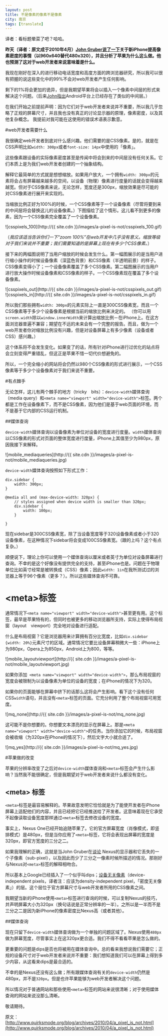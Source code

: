 ```yaml
---
layout: post
title: 不是像素的像素不是像素
city: 南京
tags: [translate]
---
```


译者：看标题晕菜了吧？哈哈。

**昨天（译者：原文成于2010年4月）[John Gruber说了一下](http://daringfireball.net/2010/04/why_960_by_640)关于新iPhone提高像素密度的事情（以960x640替代480x320），并且分析了苹果为什么这么做。他也预测了这对于web开发者来说意味着是什么。**

我现在刚好在深入的进行移动电话宽度和高度方面的跨浏览器研究，所以我可以很有把握的说这些变化中的99%不会对web开发者产生任何影响。

剩下的1%将会更加的诡异，但是我期望苹果将会以插入一个像素中间层的形式来解决这个问题。（后来[John指出](http://daringfireball.net/linked/2010/04/19/android-dips)Android平台上已经存在了类似的中间层。） 

在我们开始之前提前声明：因为它们对于web开发者来说并不重要，所以我几乎忽略了正规的屏幕尺寸，并且我也没有真正的讨论显示器的原理，像素密度，以及其他复杂概念。
我提前对我可能在这使用的错误术语表示歉意。

#web开发者需要什么

我很确定web开发者到底对什么感兴趣。他们需要的是CSS像素。是的，就是在CSS声明比如`width: 300px`或者`font-size: 14px`中使用的「像素」。

这些像素跟设备的实际像素密度甚至是传闻中将会到来的中间层没有任何关系。它们本质上是为我们web开发者创建的一个抽象结构。

解释它最简单的方式就是想想缩放。如果用户放大，一个拥有`width: 300px`的元素将会占有屏幕越来越多的空间，以设备（物理）像素进行度量的话就会变得越来越宽。但对于CSS像素来说，无论怎样，宽度还是300px，缩放效果是尽可能的对CSS像素进行展开来实现的。

当缩放比例正好为100%的时候，一个CSS像素等于一个设备像素（尽管将要到来的中间层将会替换这儿的设备像素。）下图描绘了这个情形。这儿看不到更多的像素，因为一个CSS像素完全覆盖了一个设备像素。

![csspixels_100](http://{{ site.cdn }}/images/a-pixel-is-not/csspixels_100.gif)

（_我应该适当告诉你们一下“zoom 100%”在web开发中几乎没有意义。缩放等级对于我们来说并不重要；我们需要知道的是屏幕上现在有多少个CSS像素。_）

接下来的两幅图说明了当用户缩放的时候会发生什么。第一幅图展示的是当用户进行缩小操作的时候设备像素（深蓝色背景）和CSS像素（半透明前景）的样子。CSS像素变得小了；一个设备像素覆盖了多个CSS像素。第二幅图展示的当用户进行放大操作时候设备像素和CSS像素的样子。一个CSS像素现在覆盖了多个设备像素。

![csspixels_out](http://{{ site.cdn }}/images/a-pixel-is-not/csspixels_out.gif)
![csspixels_in](http://{{ site.cdn }}/images/a-pixel-is-not/csspixels_in.gif)

所以我们那些拥有`width: 300px`的元素实际上一直是300CSS像素宽，而且一个CSS像素等于多少个设备像素是根据当前的缩放比例来决定的。
（你可以用`screen.width`除以`window.innerWidth`来计算出缩放比例－在iPhone上。在这方面浏览器普遍不兼容；期望在不远的未来会有一个完整的报告。而且，做为一个web开发者你对缩放比例没有兴趣，但是对设备屏幕上有多少像素（设备或者CSS）感兴趣。）

这个体系将不会发生变化。如果变了的话，所有针对iPhone进行过优化的站点将会立刻变得严重错乱，但这正是苹果不惜一切代价想避免的。

所以，一个完全缩小的网站将会仍然以980个CSS像素的形式进行展示，一个CSS像素等于多少个设备像素对于我们来说不重要。

#有点棘手

无论怎样，这儿有两个棘手的地方（tricky　bits）：`device-width`媒体查询（media query）和` <meta name="viewport" width="device-width"> `标签。两个都是工作在设备像素下，而不是CSS像素，因为他们是基于web页面的环境，而不是基于它内部的CSS运行机制。

##媒体查询

`device-width`媒体查询以设备像素为单位对设备的宽度进行度量。`width`媒体查询以CSS像素的形式对页面的整体宽度进行度量，iPhone上其值至少为980px，原因我接下来解释。

![mobile_mediaqueries](http://{{ site.cdn }}/images/a-pixel-is-not/mobile_mediaqueries.jpg)

`device-width`媒体查询按照如下形式工作：

	div.sidebar {
		width: 300px;
	}

	@media all and (max-device-width: 320px) {
		// styles assigned when device width is smaller than 320px;
		div.sidebar {
			width: 100px;
		}

	}

现在sidebar是300CSS像素宽，除了当设备宽度等于320设备像素或者小于320设备像素，在这种情况下sidebar将会变成100CSS像素宽。（跟的上吗？这个有点复杂。）

顺便说下，理论上你可以使用一个媒体查询以厘米或者英寸为单位对设备屏幕进行查询。不幸的是这个好像没有提供完全的支持，甚至iPhone也是。问题在于物理单位比如英寸经常是被转换成（CSS）像素；因此`width: 1in`在我所测试过的浏览器上等于96个像素（更多？）。所以这些媒体查询不可靠。

# \<meta\>标签

通常情况下`<meta name="viewport" width="device-width">`甚至更有用。这个标签，最早是苹果特有的，但同时也被更多的移动浏览器所支持，实际上使得布局视窗（layout　viewport）完全地对设备进行适配。

什么是布局视窗？它是浏览器用来计算拥有百分比宽度，比如`div.sidebar {width: 20%}`元素尺寸的区域。通常情况它要比设备屏幕稍微大一些：iPhone上为980px，Opera上为850px，Android上为800，等等。	

![mobile_layoutviewport](http://{{ site.cdn }}/images/a-pixel-is-not/mobile_layoutviewport.jpg)

如果你添加` <meta name="viewport" width="device-width">`，那么布局视窗的宽度会被限制为以设备像素为单位的设备的宽度；在iPhone的情况下为320。

如果你的页面能够在屏幕中挤下的话那么这将会产生影响。看下这个没有任何CSS`width`语句，并且没有`<meta>`标签的页面。它充分利用了整个布局视窗可用宽度。

![mq_none](http://{{ site.cdn }}/images/a-pixel-is-not/mq_none.jpg)

这可能不是你想要的。你想要文本漂亮的显示在屏幕上。那是`<meta name="viewport" width="device-width">`的任务。当你添加它的时候，布局视窗会被收缩（为320px在iPhone的情况下），然后文字大小就合适了。

![mq_yes](http://{{ site.cdn }}/images/a-pixel-is-not/mq_yes.jpg)

#苹果做的改变

苹果的分辨率改变了之后对`device-width`媒体查询和`<meta>`标签会产生什么影响？当然我不能很确定，但是我期望对于web开发者来说什么都没有变化。

## \<meta\> 标签

`<meta>`标签是最容易解释的。苹果故意发明它恰恰就是为了能使开发者在iPhone屏幕上适配他们的内容，并且已经把它已经推送给了开发者。这意味着现在它承受不起像读取设备宽度那样通过`<meta>`标签去修改设备的宽度。

事实上，Nexus One已经开始追随苹果了。它的官方屏幕宽度（肖像模式，即竖排模式）是480px，但是当你应用了`<meta>`标签，它将会表现出屏幕的宽度是320px，即官方宽度的三分之二。

如果我理解的正确，这就是当John Gruber在[谈论](http://daringfireball.net/linked/2010/04/19/android-dips) Nexus的显示器和它丢失的一个子像素（sub-pixel），以及因此而少了三分之一像素时候所描述的情况。那刚好与Nexus对`<meta>`标签的解释相吻合。

所以基本上Google已经插入了一个似乎叫dips；[设备无关像素](http://developer.android.com/guide/practices/screens_support.html)（device-independent pixels，译者注：应该为density-independent pixel，「密度无关像素」）的层。这个层位于官方屏幕尺寸与web开发者所用的CSS像素之间。

我期望当新的iPhone使用`<meta>`标签进行查询的时候，可以复制Nexus的技巧，并声明屏幕大小为320px（换句话说是正常分辨率的一半）。之所以是一半而不是三分之二是因为新iPhone的像素密度比Nexus高（或者其他）。

##媒体查询

现在只留下`device-width`媒体查询做为一个单独的问题区域了。Nexus使用`480px`做为屏幕宽度，尽管事实上在这320px更合适。我们不得不看看苹果是怎么做的。

更重要的问题是dips是否也将被用在媒体查询中。总的看来我想说我们需要它；正规的设备尺寸对于web开发者来说并不重要：我们想知道我们可以在屏幕上得到多少内容，从这看来dips是最合适的。

不幸的是Nexus还没有这么做；所有跟媒体查询有关的`device-width`仍然是480px，并不是`320px`。但是也许苹果能够为web开发者解决这个问题。

所以情况对于普通网站和那些使用`<meta>`标签的网站来说很清晰；对于使用媒体查询的网站来说没那么清晰。

敬请期待。

原文：[http://www.quirksmode.org/blog/archives/2010/04/a_pixel_is_not.html](http://www.quirksmode.org/blog/archives/2010/04/a_pixel_is_not.html)